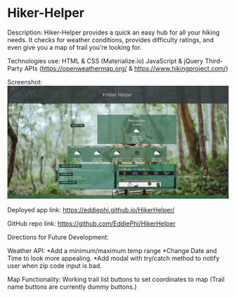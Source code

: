 # Hiker-Helper

Description:
    Hiker-Helper provides a quick an easy hub for all your hiking needs. It checks for weather conditions, provides difficulty ratings, and even give you a map of trail you're looking for.

Technologies use:
    HTML & CSS (Materialize.io)
    JavaScript & jQuery
    Third-Party APIs (https://openweathermap.org/ & https://www.hikingproject.com/)

Screenshot: ![Screenshot of Wesite](./Assets/hikerHelper_screenshot2.png)

Deployed app link: https://eddiephi.github.io/HikerHelper/

GitHub repo link:  https://github.com/EddiePhi/HikerHelper

Directions for Future Development:

Weather API: 
*Add a minimum/maximum temp range
*Change Date and Time to look more appealing.
*Add modal with try/catch method to notify user when zip code input is bad.

Map Functionality:
Working trail list buttons to set coordinates to map (Trail name buttons are currently dummy buttons.)
